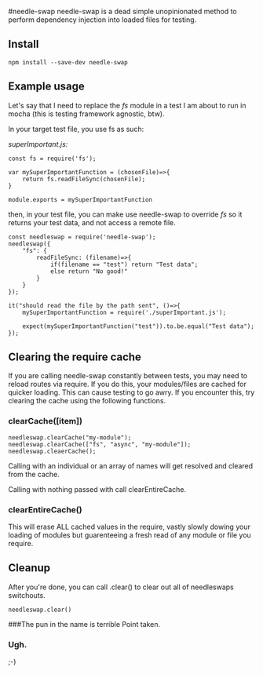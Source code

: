 #needle-swap
needle-swap is a dead simple unopinionated method to perform dependency injection into loaded files for testing.

## Install
```
npm install --save-dev needle-swap
```

## Example usage
Let's say that I need to replace the *fs* module in a test I am about to run in mocha (this is testing framework agnostic, btw).

In your target test file, you use fs as such:

*superImportant.js:*
```
const fs = require('fs');

var mySuperImportantFunction = (chosenFile)=>{
	return fs.readFileSync(chosenFile);
} 

module.exports = mySuperImportantFunction
```

then, in your test file, you can make use needle-swap to override *fs* so it returns your test data, and not access a remote file.

```
const needleswap = require('needle-swap');
needleswap({
	"fs": {
		readFileSync: (filename)=>{
			if(filename == "test") return "Test data";
			else return "No good!"
		}
	}
});

it("should read the file by the path sent", ()=>{
	mySuperImportantFunction = require('./superImportant.js');

	expect(mySuperImportantFunction("test")).to.be.equal("Test data");
});
```

## Clearing the require cache

If you are calling needle-swap constantly between tests, you may need to reload routes via require. If you do this, your modules/files are cached for quicker loading. This can cause testing to go awry. If you encounter this, try clearing the cache using the following functions.

### clearCache([item])

```
needleswap.clearCache("my-module");
needleswap.clearCache(["fs", "async", "my-module"]);
needleswap.cleaerCache();
```

Calling with an individual or an array of names will get resolved and cleared from the cache.

Calling with nothing passed with call clearEntireCache.

### clearEntireCache()
This will erase ALL cached values in the require, vastly slowly dowing your loading of modules but guarenteeing a fresh read of any module or file you require.


## Cleanup

After you're done, you can call .clear() to clear out all of needleswaps switchouts.

```
needleswap.clear()
```

###The pun in the name is terrible
Point taken.


### Ugh.
;-)

